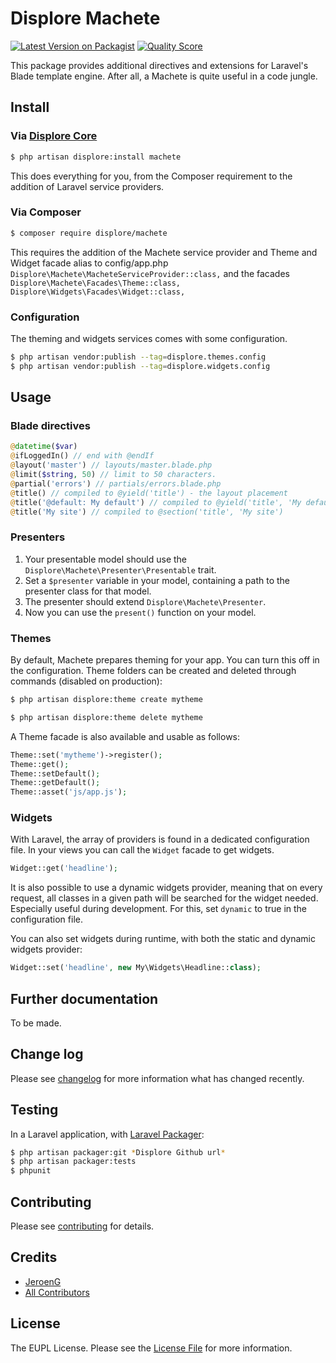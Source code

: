 # Displore Machete

[![Latest Version on Packagist][ico-version]][link-packagist]
[![Quality Score][ico-code-quality]][link-code-quality]

This package provides additional directives and extensions for Laravel's Blade template engine. After all, a Machete is quite useful in a code jungle.

## Install

### Via [Displore Core][link-displore-core]

``` bash
$ php artisan displore:install machete
```
This does everything for you, from the Composer requirement to the addition of Laravel service providers.

### Via Composer

``` bash
$ composer require displore/machete
```
This requires the addition of the Machete service provider and Theme and Widget facade alias to config/app.php     
`Displore\Machete\MacheteServiceProvider::class,`
and the facades
`Displore\Machete\Facades\Theme::class,`
`Displore\Widgets\Facades\Widget::class,`

### Configuration

The theming and widgets services comes with some configuration.
```bash
$ php artisan vendor:publish --tag=displore.themes.config
$ php artisan vendor:publish --tag=displore.widgets.config
```

## Usage

### Blade directives

``` php
@datetime($var)
@ifLoggedIn() // end with @endIf
@layout('master') // layouts/master.blade.php
@limit($string, 50) // limit to 50 characters.
@partial('errors') // partials/errors.blade.php
@title() // compiled to @yield('title') - the layout placement
@title('@default: My default') // compiled to @yield('title', 'My default')
@title('My site') // compiled to @section('title', 'My site')
```

### Presenters

1. Your presentable model should use the `Displore\Machete\Presenter\Presentable` trait.
2. Set a `$presenter` variable in your model, containing a path to the presenter class for that model.
3. The presenter should extend `Displore\Machete\Presenter`.
4. Now you can use the `present()` function on your model.

### Themes

By default, Machete prepares theming for your app. You can turn this off in the configuration.
Theme folders can be created and deleted through commands (disabled on production):
```bash
$ php artisan displore:theme create mytheme
```
```bash
$ php artisan displore:theme delete mytheme
```

A Theme facade is also available and usable as follows:
```php
Theme::set('mytheme')->register();
Theme::get();
Theme::setDefault();
Theme::getDefault();
Theme::asset('js/app.js');
```

### Widgets

With Laravel, the array of providers is found in a dedicated configuration file. In your views you can call the `Widget` facade to get widgets.

```php
Widget::get('headline');
```

It is also possible to use a dynamic widgets provider, meaning that on every request, all classes in a given path will be searched for the widget needed. Especially useful during development. For this, set `dynamic` to true in the configuration file.

You can also set widgets during runtime, with both the static and dynamic widgets provider:
```php
Widget::set('headline', new My\Widgets\Headline::class);
```

## Further documentation

To be made.

## Change log

Please see [changelog](changelog.md) for more information what has changed recently.

## Testing

In a Laravel application, with [Laravel Packager](https://github.com/Jeroen-G/laravel-packager):
``` bash
$ php artisan packager:git *Displore Github url*
$ php artisan packager:tests
$ phpunit
```

## Contributing

Please see [contributing](contributing.md) for details.

## Credits

- [JeroenG][link-author]
- [All Contributors][link-contributors]

## License

The EUPL License. Please see the [License File](license.md) for more information.

[ico-version]: https://img.shields.io/packagist/v/displore/machete.svg?style=flat-square
[ico-code-quality]: https://img.shields.io/scrutinizer/g/displore/machete.svg?style=flat-square

[link-displore-core]: https://github.com/displore/core

[link-packagist]: https://packagist.org/packages/displore/machete
[link-code-quality]: https://scrutinizer-ci.com/g/displore/machete
[link-author]: https://github.com/Jeroen-G
[link-contributors]: ../../contributors
